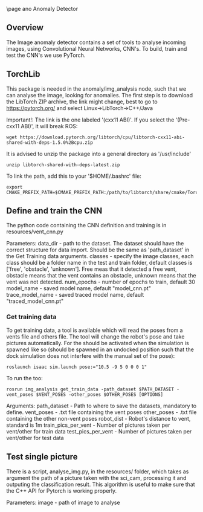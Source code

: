 \page ano Anomaly Detector

## Overview

The Image anomaly detector contains a set of tools to analyse incoming images, using Convolutional Neural Networks,  CNN's. To build, train and test the CNN's we use PyTorch.


## TorchLib

This package is needed in the anomaly/img_analysis node, such that we can analyse the image, looking for anomalies.
The first step is to download the LibTorch ZIP archive, the link might change, best to go to https://pytorch.org/ and select Linux->LibTorch->C++/Java

Important!: The link is the one labeled '(cxx11 ABI)'. If you select the '(Pre-cxx11 ABI)', it will break ROS:

	wget https://download.pytorch.org/libtorch/cpu/libtorch-cxx11-abi-shared-with-deps-1.5.0%2Bcpu.zip

It is advised to unzip the package into a general directory as '/usr/include'

	unzip libtorch-shared-with-deps-latest.zip

To link the path, add this to your '$HOME/.bashrc' file:

	export CMAKE_PREFIX_PATH=$CMAKE_PREFIX_PATH:/path/to/libtorch/share/cmake/Torch


## Define and train the CNN

The python code containing the CNN definition and training is in resources/vent_cnn.py

Parameters:
data_dir         - path to the dataset. The dataset should have the correct structure for data import. Should be the same as 'path_dataset' in the Get Training data arguments.
classes          - specify the image classes, each class should be a folder name in the test and train folder, default classes is ['free', 'obstacle', 'unknown']. Free meas that it detected a free vent, obstacle means that the vent contains an obstacle, unknown means that the vent was not detected.
num_epochs       - number of epochs to train, default 30
model_name       - saved model name, default "model_cnn.pt"
trace_model_name - saved traced model name, default "traced_model_cnn.pt"

### Get training data

To get training data, a tool is available which will read the poses from a vents file and others file. The tool will change the robot's pose and take pictures automatically. For the should be activated when the simulation is spawned like so (should be spawned in an undocked position such that the dock simulation does not interfere with the manual set of the pose):

	roslaunch isaac sim.launch pose:="10.5 -9 5 0 0 0 1"

To run the too:

	rosrun img_analysis get_train_data -path_dataset $PATH_DATASET -vent_poses $VENT_POSES -other_poses $OTHER_POSES [OPTIONS]

Arguments:
path_dataset        - Path to where to save the datasets, mandatory to define. 
vent_poses          - .txt file containing the vent poses
other_poses         - .txt file containing the other non-vent poses
robot_dist          - Robot's distance to vent, standard is 1m
train_pics_per_vent - Number of pictures taken per vent/other for train data
test_pics_per_vent  - Number of pictures taken per vent/other for test data

## Test single picture

There is a script, analyse_img.py, in the resources/ folder, which takes as argument the path of a picture taken with the sci_cam, processing it and outputing the classification result. This algorithm is useful to make sure that the C++ API for Pytorch is working properly.

Parameters:
image - path of image to analyse